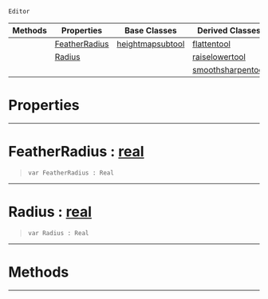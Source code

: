  `Editor`

|Methods|Properties|Base Classes|Derived Classes|
|---|---|---|---|
| |[FeatherRadius](heightmanipulationtool.md#featherradius-zilch-engin)|[heightmapsubtool](heightmapsubtool.md)|[flattentool](flattentool.md)|
| |[Radius](heightmanipulationtool.md#radius-zilch-engine-docum)| |[raiselowertool](raiselowertool.md)|
| | | |[smoothsharpentool](smoothsharpentool.md)|


 #  Properties


---  
 #  FeatherRadius : [real](../nada_base_types/real.md)

> 
> ```TS:Nada
> var FeatherRadius : Real


---  
 #  Radius : [real](../nada_base_types/real.md)

> 
> ```TS:Nada
> var Radius : Real


---  
 #  Methods


---  
 

 